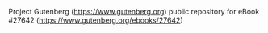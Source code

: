 Project Gutenberg (https://www.gutenberg.org) public repository for eBook #27642 (https://www.gutenberg.org/ebooks/27642)
